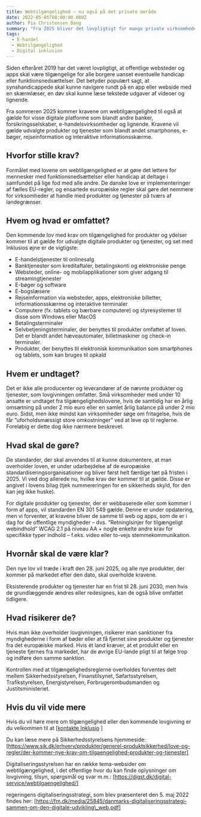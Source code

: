 ```yaml
---
title: Webtilgængelighed – nu også på det private område
date: 2022-05-05T08:00:00.000Z
author: Pia Christensen Bang
summary: "Fra 2025 bliver det lovpligtigt for mange private virksomheder at sikre tilgængelighed i deres løsninger. Læs alt du har brug for at vide om lov om tilgængelighed af produkter og tjenester i denne opsummering"
tags:
  - E-handel
  - Webtilgængelighed
  - Digital inklusion
---
```

Siden efteråret 2019 har det været lovpligtigt, at offentlige websteder og apps skal være tilgængelige for alle borgere uanset eventuelle handicap eller funktionsnedsættelser. Det betyder populært sagt, at synshandicappede skal kunne navigere rundt på en app eller webside med en skærmlæser, en døv skal kunne læse tekstede udgaver af videoer og lignende.

Fra sommeren 2025 kommer kravene om webtilgængelighed til også at gælde for visse digitale platforme som blandt andre banker, forsikringsselskaber, e-handelsvirksomheder og lignende. Kravene vil gælde udvalgte produkter og tjenester som blandt andet smartphones, e-bøger, rejseinformation og interaktive informationsskærme.

## Hvorfor stille krav?
Formålet med lovene om webtilgængelighed er at gøre det lettere for mennesker med funktionsnedsættelser eller handicap at deltage i samfundet på lige fod med alle andre. 
De danske love er implementeringer af fælles EU-regler, og ensartede europæiske regler skal gøre det nemmere for virksomheder at handle med produkter og tjenester på tværs af landegrænser.

## Hvem og hvad er omfattet?
Den kommende lov med krav om tilgængelighed for produkter og ydelser kommer til at gælde for udvalgte digitale produkter og tjenester, og set med Inklusios øjne er de vigtigste:
- E-handelstjenester til onlinesalg
- Banktjenester som kreditaftaler, betalingskonti og elektroniske penge
- Websteder, online- og mobilapplikationer som giver adgang til streamingtjenester
- E-bøger og software
- E-bogslæsere
- Rejseinformation via websteder, apps, elektroniske billetter, informationsskærme og interaktive terminaler
- Computere (fx. tablets og bærbare computere) og styresystemer til disse som Windows eller MacOS
- Betalingsterminaler
- Selvbetjeningsterminaler, der benyttes til produkter omfattet af loven. Det er blandt andet hæveautomater, billetmaskiner og check-in terminaler.
- Produkter, der benyttes til elektronisk kommunikation som smartphones og tablets, som kan bruges til opkald


## Hvem er undtaget?
Det er ikke alle producenter og leverandører af de nævnte produkter og tjenester, som lovgivningen omfatter. Små virksomheder med under 10 ansatte er undtaget fra tilgængelighedslovene, hvis de samtidig har en årlig omsætning på under 2 mio euro eller en samlet årlig balance på under 2 mio euro. Sidst, men ikke mindst kan virksomheder søge om fritagelse, hvis de får ”uforholdsmæssigt store omkostninger” ved at leve op til reglerne. Foreløbig er dette dog ikke nærmere beskrevet.


## Hvad skal de gøre?
De standarder, der skal anvendes til at kunne dokumentere, at man overholder loven, er under udarbejdelse af de europæiske standardiseringsorganisationer og bliver først helt færdige tæt på fristen i 2025. Vi ved dog allerede nu, hvilke krav der kommer til at gælde. Disse er angivet i lovens bilag (tjek nummereringen for en sikkerheds skyld, for den kan jeg ikke huske). 

For digitale produkter og tjenester, der er webbaserede eller som kommer i form af apps, vil standarden EN 301 549 gælde. Denne er under opdatering, men vi forventer, at kravene bliver de samme til web og apps, som de er i dag for de offentlige myndigheder – dvs. ”Retninglsinjer for tilgængeligt webindhold” WCAG 2.1 på niveau AA + nogle enkelte andre krav for specifikke typer indhold – f.eks. video eller to-vejs stemmekommunikation.


## Hvornår skal de være klar?
Den nye lov vil træde i kraft den 28. juni 2025, og alle nye produkter, der kommer på markedet efter den dato, skal overholde kravene. 

Eksisterende produkter og tjenester har en frist til 28. juni 2030, men hvis de grundlæggende ændres eller redesignes, kan de også blive omfattet tidligere.


## Hvad risikerer de?
Hvis man ikke overholder lovgivningen, risikerer man sanktioner fra myndighederne i form af bøder eller at få fjernet sine produkter og tjenester fra det europæiske marked. Hvis ét land kræver, at et produkt eller en tjeneste fjernes fra markedet, har de øvrige EU-lande pligt til at følge trop og indføre den samme sanktion.

Kontrollen med at tilgængelighedsreglerne overholdes forventes delt mellem Sikkerhedsstyrelsen, Finanstilsynet, Søfartsstyrelsen, Trafikstyrelsen, Energistyrelsen, Forbrugerombudsmanden og Justitsministeriet.


## Hvis du vil vide mere
Hvis du vil høre mere om tilgængelighed eller den kommende lovgivning er du velkommen til at [[kontakte Inklusio](https://inklusio.dk/kontakt-os/) ]

Du kan læse mere på Sikkerhedsstyrelsens hjemmeside:
[https://www.sik.dk/erhverv/produkter/generel-produktsikkerhed/love-og-regler/der-kommer-nye-krav-om-tilgaengelighed-produkter-og-tjenester] 

Digitaliseringsstyrelsen har en række tema-websider om webtilgængelighed, i det offentlige hvor du kan finde oplysninger om lovgivning, tilsyn, spørgsmål og svar m.m.:
[https://digst.dk/digital-service/webtilgaengelighed/]

regeringens digitaliseringsstrategi, som blev præsenteret den 5. maj 2022 findes her:
[https://fm.dk/media/25845/danmarks-digitaliseringsstrategi-sammen-om-den-digitale-udvikling\_web.pdf] 